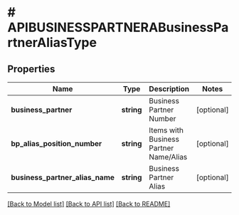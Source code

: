 # # APIBUSINESSPARTNERABusinessPartnerAliasType

## Properties

Name | Type | Description | Notes
------------ | ------------- | ------------- | -------------
**business_partner** | **string** | Business Partner Number | [optional]
**bp_alias_position_number** | **string** | Items with Business Partner Name/Alias | [optional]
**business_partner_alias_name** | **string** | Business Partner Alias | [optional]

[[Back to Model list]](../../README.md#models) [[Back to API list]](../../README.md#endpoints) [[Back to README]](../../README.md)
